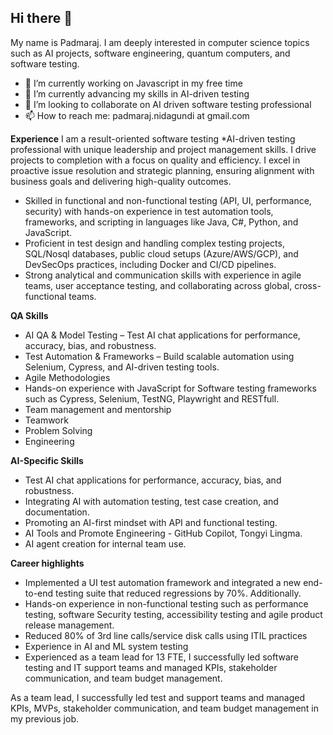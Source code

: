 ## Hi there 👋

My name is Padmaraj. I am deeply interested in computer science topics such as AI projects, software engineering, quantum computers, and software testing.


- 🔭 I’m currently working on Javascript in my free time
- 🌱 I’m currently advancing my skills in AI-driven testing
- 👯 I’m looking to collaborate on AI driven software testing professional 
- 📫 How to reach me: padmaraj.nidagundi at gmail.com


<!--
**padmarajnidagundi/padmarajnidagundi** is a ✨ _special_ ✨ repository because its `README.md` (this file) appears on your GitHub profile.

Here are some ideas to get you started:

- 🔭 I’m currently working on ...
- 🌱 I’m currently learning ...
- 👯 I’m looking to collaborate on ...
- 🤔 I’m looking for help with ...
- 💬 Ask me about ...
- 📫 How to reach me: ...
- 😄 Pronouns: ...
- ⚡ Fun fact: ...
-->


**Experience**
I am a result-oriented software testing *AI-driven testing professional with unique leadership and project management skills. I drive projects to completion with a focus on quality and efficiency. I excel in proactive issue resolution and strategic planning, ensuring alignment with business goals and delivering high-quality outcomes.

- Skilled in functional and non-functional testing (API, UI, performance, security) with hands-on experience in test automation tools, frameworks, and scripting in languages like Java, C#, Python, and JavaScript.
- Proficient in test design and handling complex testing projects, SQL/Nosql databases, public cloud setups (Azure/AWS/GCP), and DevSecOps practices, including Docker and CI/CD pipelines.
- Strong analytical and communication skills with experience in agile teams, user acceptance testing, and collaborating across global, cross-functional teams.

**QA Skills**
- AI QA & Model Testing – Test AI chat applications for performance, accuracy, bias, and robustness. 
- Test Automation & Frameworks – Build scalable automation using Selenium, Cypress, and AI-driven testing tools.
- Agile Methodologies
- Hands-on experience with JavaScript for Software testing frameworks such as Cypress, Selenium, TestNG,  Playwright and RESTfull.
- Team management and mentorship
- Teamwork
- Problem Solving
- Engineering

**AI-Specific Skills**
- Test AI chat applications for performance, accuracy, bias, and robustness. 
- Integrating AI with automation testing, test case creation, and documentation.
- Promoting an AI-first mindset with API and functional testing.
- AI Tools and Promote Engineering -  GitHub Copilot, Tongyi Lingma.
- AI agent creation for internal team use.

**Career highlights**
- Implemented a UI test automation framework and integrated a new end-to-end testing suite that reduced regressions by 70%. Additionally.
- Hands-on experience in non-functional testing such as performance testing, software Security testing, accessibility testing and agile product release management.
- Reduced 80% of 3rd line calls/service disk calls using ITIL practices
- Experience in AI and ML system testing
- Experienced as a team lead for 13 FTE, I successfully led software testing and IT support teams and managed KPIs, stakeholder communication, and team budget management.

As a team lead, I successfully led test and support teams and managed KPIs, MVPs, stakeholder communication, and team budget management in my previous job.


